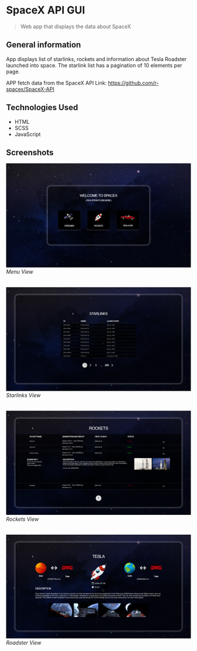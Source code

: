 # SpaceX API GUI
> Web app that displays the data about SpaceX

## General information
App displays list of starlinks, rockets and information about Tesla Roadster launched into space. The starlink list has a pagination of 10 elements per page.

APP fetch data from the SpaceX API
Link: https://github.com/r-spacex/SpaceX-API

## Technologies Used
- HTML
- SCSS
- JavaScript

## Screenshots

<img src="screenshots\menuView.png" style="zoom: 67%;"/>*Menu View*
<br/>
<br/>
<br/>
<img src="screenshots\starlinksView.png" style="zoom: 67%;"/>*Starlinks View*
<br/>
<br/>
<br/>
<img src="screenshots\rocketsView.png" style="zoom: 67%;"/>*Rockets View*
<br/>
<br/>
<br/>
<img src="screenshots\teslaView.png" style="zoom: 67%;"/>*Roadster View*
